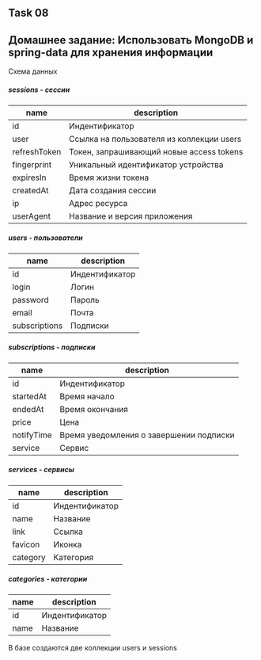 Task 08
----
Домашнее задание: Использовать MongoDB и spring-data для хранения информации
-----

Схема данных

##### sessions - сессии

|  name         | description                               |
|---------------|-------------------------------------------|
| id            | Индентификатор                            |
| user          | Ссылка на пользователя из коллекции users |
| refreshToken  | Токен, запрашивающий новые access tokens  |
| fingerprint   | Уникальный идентификатор устройства       |
| expiresIn     | Время жизни токена                        |
| createdAt     | Дата создания сессии                      |
| ip            | Адрес ресурса                             |
| userAgent     | Название и версия приложения              |

##### users - пользователи

| name          | description                               |
|---------------|-------------------------------------------|
| id            | Индентификатор                            |
| login         | Логин                                     |
| password      | Пароль                                    |
| email         | Почта                                     |
| subscriptions | Подписки                                  |

##### subscriptions - подписки

|  name         | description                               |
|---------------|-------------------------------------------|
| id            | Индентификатор                            |
| startedAt     | Время начало                              |
| endedAt       | Время окончания                           |
| price         | Цена                                      |
| notifyTime    | Время уведомления о завершении подписки   |
| service       | Сервис                                    |

##### services - сервисы

|  name         | description                               |
|---------------|-------------------------------------------|
| id            | Индентификатор                            |
| name          | Название                                  |
| link          | Ссылка                                    |
| favicon       | Иконка                                    |
| category      | Категория                                 |

##### categories - категории

|  name         | description                               |
|---------------|-------------------------------------------|
| id            | Индентификатор                            |
| name          | Название                                  |

В базе создаются две коллекции users и sessions
